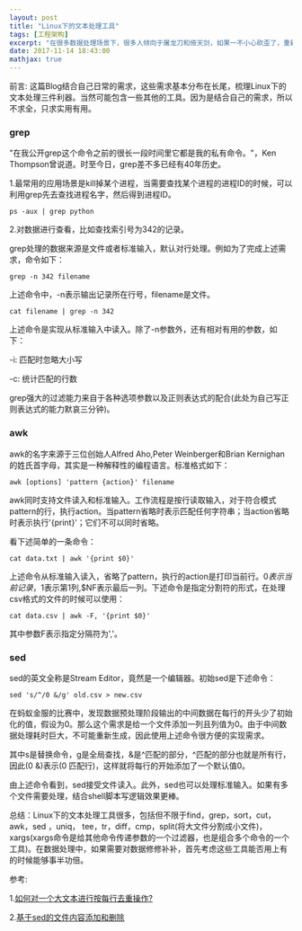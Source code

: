 ```yaml
---
layout: post
title: "Linux下的文本处理工具"
tags: [工程架构]
excerpt: "在很多数据处理场景下，很多人倾向于屠龙刀和倚天剑，如果一不小心砍歪了，重新抡起刀剑砍就是了。但是如果砍一下的cost很大的情况下，不如用匕首补刀。而Linux下的文本处理工具就像这把匕首，更贴切的感觉像是一把瑞士军刀，小而功能齐全。"
date: 2017-11-14 18:43:00
mathjax: true
---
```


前言: 这篇Blog结合自己日常的需求，这些需求基本分布在长尾，梳理Linux下的文本处理三件利器。当然可能包含一些其他的工具。因为是结合自己的需求，所以不求全，只求实用有用。

### grep

"在我公开grep这个命令之前的很长一段时间里它都是我的私有命令。"，Ken Thompson曾说道。时至今日，grep差不多已经有40年历史。

1.最常用的应用场景是kill掉某个进程，当需要查找某个进程的进程ID的时候，可以利用grep先去查找进程名字，然后得到进程ID。

    ps -aux | grep python

2.对数据进行查看，比如查找索引号为342的记录。

grep处理的数据来源是文件或者标准输入，默认对行处理。例如为了完成上述需求，命令如下：

    grep -n 342 filename

上述命令中，-n表示输出记录所在行号，filename是文件。

    cat filename | grep -n 342

上述命令是实现从标准输入中读入。除了-n参数外，还有相对有用的参数，如下：

-i: 匹配时忽略大小写

-c: 统计匹配的行数

grep强大的过滤能力来自于各种选项参数以及正则表达式的配合(此处为自己写正则表达式的能力默哀三分钟)。

### awk

awk的名字来源于三位创始人Alfred Aho,Peter Weinberger和Brian Kernighan的姓氏首字母，其实是一种解释性的编程语言。标准格式如下：

    awk [options] 'pattern {action}' filename

awk同时支持文件读入和标准输入。工作流程是按行读取输入，对于符合模式pattern的行，执行action。当pattern省略时表示匹配任何字符串；当action省略时表示执行'{print}'；它们不可以同时省略。

看下述简单的一条命令：

    cat data.txt | awk '{print $0}'

上述命令从标准输入读入，省略了pattern，执行的action是打印当前行。$0表示当前记录，$1表示第1列,$NF表示最后一列。下述命令是指定分割符的形式，在处理csv格式的文件的时候可以使用：

    cat data.csv | awk -F, '{print $0}'

其中参数F表示指定分隔符为','。

### sed

sed的英文全称是Stream Editor，竟然是一个编辑器。初始sed是下述命令：

    sed 's/^/0 &/g' old.csv > new.csv

在蚂蚁金服的比赛中，发现数据预处理阶段输出的中间数据在每行的开头少了初始化的值，假设为0。那么这个需求是给一个文件添加一列且列值为0。由于中间数据处理耗时巨大，不可能重新生成，因此使用上述命令很方便的实现需求。

其中s是替换命令，g是全局查找，&是^匹配的部分，^匹配的部分也就是所有行，因此(0 &)表示(0 匹配行)，这样就将每行的开始添加了一个默认值0。

由上述命令看到，sed接受文件读入。此外，sed也可以处理标准输入。如果有多个文件需要处理，结合shell脚本写逻辑效果更棒。

总结：Linux下的文本处理工具很多，包括但不限于find，grep，sort，cut，awk，sed ，uniq， tee，tr，diff，cmp，split(将大文件分割成小文件)，xargs(xargs命令是给其他命令传递参数的一个过滤器，也是组合多个命令的一个工具)。在数据处理中，如果需要对数据修修补补，首先考虑这些工具能否用上有的时候能够事半功倍。

参考:

1.[如何对一个大文本进行按每行去重操作?](https://www.zhihu.com/question/28771744)

2.[基于sed的文件内容添加和删除](http://andyzhao.blog.51cto.com/794987/569613)











